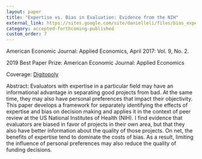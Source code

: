```yaml
---
layout: paper
title: "Expertise vs. Bias in Evaluation: Evidence from the NIH"
external_link: https://sites.google.com/site/danielleli/files/bias_expertise_nih_dli?attredirects=0
category: accepted-forthcoming-published
custom_order: 7
---
```

<div>
  <div class="text-teal-600 text-base mb-2">
    <p><span class="italic">American Economic Journal: Applied Economics</span>, April 2017: Vol. 9, No. 2.</p>
    <p>2019 Best Paper Prize: <span class="italic">American Economic Journal: Applied Economics</span></p>
    <p>Coverage:
      <a href="https://digitopoly.org/2012/01/20/how-useful-is-peer-review/" class="italic">Digitopoly</a>
    </p>
  </div>
  <p><span class="font-medium">Abstract: </span>
    Evaluators with expertise in a particular field may have an informational advantage in separating good projects from bad.  At the same time, they may also have personal preferences that impact their objectivity.  This paper develops a framework for separately identifying the effects of expertise and bias on decision making and applies it in the context of peer review at the US National Institutes of Health (NIH).  I find evidence that evaluators are biased in favor of projects in their own area, but that they also have better information about the quality of those projects.  On net, the benefits of expertise tend to dominate the costs of bias.  As a result, limiting the influence of personal preferences may also reduce the quality of funding decisions.
  </p>
</div>
